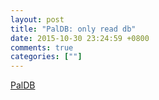 ```yaml
---
layout: post
title: "PalDB: only read db"
date: 2015-10-30 23:24:59 +0800
comments: true
categories: [""]
---
```


<!-- more -->

[PalDB]

[PalDB]:https://github.com/linkedin/PalDB